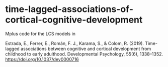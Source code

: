 # time-lagged-associations-of-cortical-cognitive-development

Mplus code for the LCS models in

Estrada, E., Ferrer, E., Román, F. J., Karama, S., & Colom, R. (2019).
Time-lagged associations between cognitive and cortical development from childhood to early adulthood.
Developmental Psychology, 55(6), 1338–1352.
https://doi.org/10.1037/dev0000716
